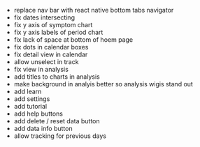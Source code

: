 - replace nav bar with react native bottom tabs navigator 
- fix dates intersecting 
- fix y axis of symptom chart 
- fix y axis labels of period chart 
- fix lack of space at bottom of hoem page 
- fix dots in calendar boxes 
- fix detail view in calendar 
- allow unselect in track 
- fix view in analysis 
- add titles to charts in analysis 
- make background in analyis better so analysis wigis stand out 
- add learn 
- add settings 
- add tutorial 
- add help buttons 
- add delete / reset data button 
- add data info button 
- allow tracking for previous days